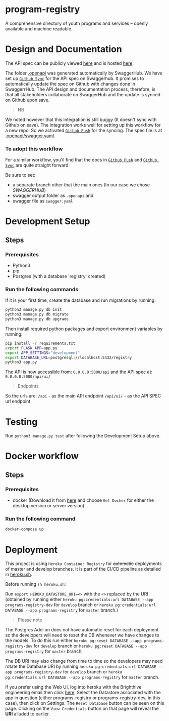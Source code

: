 # program-registry
A comprehensive directory of youth programs and services – openly available and machine readable.

# Design and Documentation
The API spec can be publicly viewed [here](https://app.swaggerhub.com/apis/BrightHive/program-registry) and is hosted [here](https://docs.brighthive.io/v1.0/reference#organization).

The folder [.openapi](/openapi) was generated automatically by SwaggerHub. We have set up [`Github Sync`](https://app.swaggerhub.com/help/integrations/github-sync) for the API spec on Swaggerhub. It promises to automatically update the spec on Github with changes done in SwaggerrHub. The API design and documentation process, therefore, is that all stakeholders collaborate on SwaggerHub and the update is synced on Github upon save.

> NB

We noted however that this integration is still buggy (It doesn't sync with Github on save). The integration works well for setting up this workflow for a new repo. So we activated [`Github Push`](https://app.swaggerhub.com/help/integrations/github-push) for the syncing. The spec file is at [.openapi/swagger.yaml](.openapi/swagger.yaml).

### To adopt this workflow

For a similar workflow, you'll find that the docs in [`Github Push`](https://app.swaggerhub.com/help/integrations/github-push) and [`Github Sync`](https://app.swaggerhub.com/help/integrations/github-sync) are quite straight forward.

Be sure to set:
- a separate branch other that the main ones (In our case we chose *SWAGGERHUB*)
- swagger output folder as `.openapi` and 
- swagger file as `swagger.yaml`

# Development Setup
## Steps
### Prerequisites
- Python3
- pip
- Postgres (with a database 'registry' created)

### Run the following commands

If it is your first time, create the database and run migrations by running:
```bash
python3 manage.py db init
python3 manage.py db migrate
python3 manage.py db upgrade
```
Then install required python packages and export environment variables by running:

```bash
pip install -r requirements.txt
export FLASK_APP=app.py
export APP_SETTINGS="development"
export DATABASE_URL=postgresql://localhost:5432/registry
python3 app.py
```

The API is now accessible from: `0.0.0.0:5000/api` and the API spec at: `0.0.0.0:5000/api/ui/`

> Endpoints

So the urls are:
`/api` - as the main API endpoint
`/api/ui/` - as the API SPEC url endpoint

# Testing
Run `python3 manage.py test` after following the Development Setup above.


# Docker workflow
## Steps
### Prerequisites
- docker (Download it from [here](https://www.docker.com/get-docker) and choose `Get Docker` for either the desktop version or server version)

### Run the following command

```bash
docker-compose up
```

# Deployment
This project is using `Heroku Container Registry` for ~~automatic~~ deployments of master and develop branches. It is part of the CI/CD pipeline as detailed in [heroku.sh](/heroku.sh).

Before running `sh heroku.sh`:

Run `export HEROKU_DATASTORE_URI=<>` with the `<>` replaced by the URI (obtained by running either `heroku pg:credentials:url DATABASE --app programs-registry-dev` for `develop` branch or `heroku pg:credentials:url DATABASE --app programs-registry` for `master` branch.)

> Please note

The Postgres Add-on does not have automatic reset for each deployment so the developers will need to reset the DB whenever we have changes to the models. To do this run either `heroku pg:reset DATABASE --app programs-registry-dev` for `develop` branch or `heroku pg:reset DATABASE --app programs-registry` for `master` branch.

The DB URI may also change from time to time so the developers may need rotate the Database URI by running `heroku pg:credentials:url DATABASE --app programs-registry-dev` for `develop` branch or `heroku pg:credentials:url DATABASE --app programs-registry` for `master` branch.

If you prefer using the Web UI, log into heroku with the Brighthive engineering email then click [here](data.heroku.com). Select the Datastore associated with the app in question (either programs-registry or programs-registry-dev, in this case), then click on Settings. The `Reset Database` button can be seen on this page. Clicking on the `View Credentials` button on that page will reveal the **URI** alluded to earlier.
